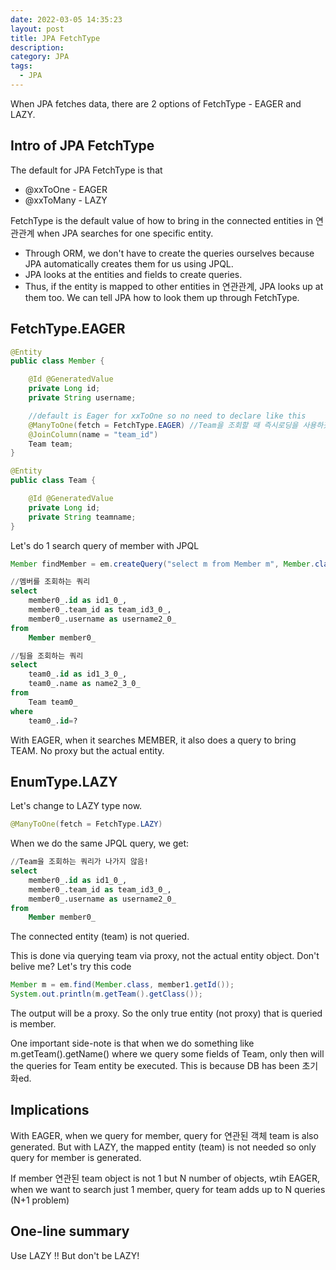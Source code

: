 ```yaml
---
date: 2022-03-05 14:35:23
layout: post
title: JPA FetchType
description: 
category: JPA
tags:
  - JPA
---
```

When JPA fetches data, there are 2 options of FetchType - EAGER and
LAZY.

## Intro of JPA FetchType
The default for JPA FetchType is that 
* @xxToOne - EAGER
* @xxToMany - LAZY

FetchType is the default value of how to bring in the
connected entities in 연관관계 when JPA searches for one specific
entity.

* Through ORM, we don't have to create the queries ourselves because
JPA automatically creates them for us using JPQL.
* JPA looks at the entities and fields to create queries.
* Thus, if the entity is mapped to other entities in 연관관계, JPA looks
up at them too. We can tell JPA how to look them up through FetchType.

## FetchType.EAGER
```java
@Entity
public class Member {

    @Id @GeneratedValue
    private Long id;
    private String username;

    //default is Eager for xxToOne so no need to declare like this
    @ManyToOne(fetch = FetchType.EAGER) //Team을 조회할 때 즉시로딩을 사용하곘다!
    @JoinColumn(name = "team_id")
    Team team;
}

@Entity
public class Team {

    @Id @GeneratedValue
    private Long id;
    private String teamname;
}
```

Let's do 1 search query of member with JPQL
```java
Member findMember = em.createQuery("select m from Member m", Member.class).getSingleResult();
```

```sql
//멤버를 조회하는 쿼리
select
    member0_.id as id1_0_,
    member0_.team_id as team_id3_0_,
    member0_.username as username2_0_ 
from
    Member member0_

//팀을 조회하는 쿼리
select
    team0_.id as id1_3_0_,
    team0_.name as name2_3_0_ 
from
    Team team0_ 
where
    team0_.id=?
```

With EAGER, when it searches MEMBER, it also does a query to bring
TEAM. No proxy but the actual entity.

## EnumType.LAZY

Let's change to LAZY type now.

```java
@ManyToOne(fetch = FetchType.LAZY)
```

When we do the same JPQL query, we get:
```sql
//Team을 조회하는 쿼리가 나가지 않음!
select
    member0_.id as id1_0_,
    member0_.team_id as team_id3_0_,
    member0_.username as username2_0_ 
from
    Member member0_
```
The connected entity (team) is not queried.

This is done via querying team via proxy, not the actual entity
object. Don't belive me? Let's try this code
```java
Member m = em.find(Member.class, member1.getId());
System.out.println(m.getTeam().getClass());
```

The output will be a proxy. So the only true entity (not proxy) that is queried is
member. 

One important side-note is that when we do something like
m.getTeam().getName() where we query some fields of Team, only then
will the queries for Team entity be executed. This is because
DB has been 초기화ed.

## Implications
With EAGER, when we query for member, query for 연관된 객체 team is
also generated. But with LAZY, the mapped entity (team) is not
needed so only query for member is generated.

If member 연관된 team object is not 1 but N number of objects,
wtih EAGER, when we want to search just 1 member, query for 
team adds up to N queries (N+1 problem)

## One-line summary
Use LAZY !! But don't be LAZY!
